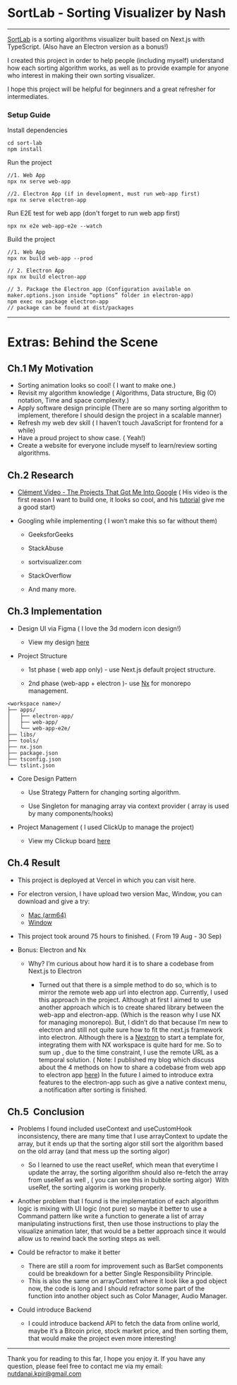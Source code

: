 # SortLab - Sorting Visualizer by Nash

---
<a href="https://sortlab.vercel.app/" target="_blank">SortLab</a> is a sorting algorithms visualizer built based on Next.js with TypeScript. (Also have an Electron version as a bonus!)

I created this project in order to help people (including myself) understand how each sorting algorithm works, as well as to provide example for anyone who interest in making their own sorting visualizer.

I hope this project will be helpful for beginners and a great refresher for intermediates.

### Setup Guide

Install dependencies

```
cd sort-lab
npm install
```

Run the project

```
//1. Web App
npx nx serve web-app

//2. Electron App (if in development, must run web-app first)
npx nx serve electron-app
```

Run E2E test for web app (don't forget to run web app first)

```
npx nx e2e web-app-e2e --watch
```

Build the project

```
//1. Web App
npx nx build web-app --prod

// 2. Electron App
npx nx build electron-app

// 3. Package the Electron app (Configuration available on maker.options.json inside “options” folder in electron-app)
npm exec nx package electron-app
// package can be found at dist/packages
```

---

# Extras: Behind the Scene 

## Ch.1 My Motivation 

- Sorting animation looks so cool! ( I want to make one.)
- Revisit my algorithm knowledge ( Algorithms, Data structure, Big (O) notation, Time and space complexity.)
- Apply software design principle (There are so many sorting algorithm to implement, therefore I should design the project in a scalable manner)
- Refresh my web dev skill ( I haven’t touch JavaScript for frontend for a while)
- Have a proud project to show case. ( Yeah!)
- Create a website for everyone include myself to learn/review sorting algorithms.

## Ch.2 Research

- [Clément Video - The Projects That Got Me Into Google](https://youtu.be/n4t_-NjY_Sg?t=519 "https://youtu.be/n4t_-NjY_Sg?t=519") ( His video is the first reason I want to build one, it looks so cool, and his [tutorial](https://www.youtube.com/watch?v=pFXYym4Wbkc) give me a good start)
- Googling while implementing ( I won’t make this so far without them)

  - GeeksforGeeks

  - StackAbuse
  - sortvisualizer.com

  - StackOverflow
  - And many more.

## Ch.3 Implementation

- Design UI via Figma ( I love the 3d modern icon design!)

  - View my design [here](https://www.figma.com/file/537GzOKmDzNgRW4XdgSS7H/Project-01---Sorting-Visualizer?node-id=0%3A1)

- Project Structure

  - 1st phase ( web app only) - use Next.js default project structure.

  - 2nd phase (web-app + electron )- use [Nx](https://nx.dev/) for monorepo management.  


```
<workspace name>/
├── apps/
│   ├── electron-app/
│   ├── web-app/
│   └── web-app-e2e/
├── libs/
├── tools/
├── nx.json
├── package.json
├── tsconfig.json
└── tslint.json
```

- Core Design Pattern

  - Use Strategy Pattern for changing sorting algorithm.  

  - Use Singleton for managing array via context provider ( array is used by many components/hooks)  


- Project Management ( I used ClickUp to manage the project)

  - View my Clickup board [here](https://sharing.clickup.com/36800995/b/h/6-198892556-2/2c944e8c276694b)

## Ch.4 Result

- This project is deployed at Vercel in which you can visit here.
- For electron version, I have upload two version Mac, Window, you can download and give a try:

  - [Mac (arm64)](https://drive.google.com/file/d/1hwBdi1g7PjOg0BzQPS5MZQXEICXnDSUL/view?usp=sharing)
  - [Window](https://drive.google.com/file/d/1oQnVjxZu5_3qdSLpGZOJc_Vc_0wqHNWp/view?usp=sharing "https://drive.google.com/file/d/1oQnVjxZu5_3qdSLpGZOJc_Vc_0wqHNWp/view?usp=sharing")

- This project took around 75 hours to finished. ( From 19 Aug - 30 Sep)

- Bonus: Electron and Nx

  - Why? I’m curious about how hard it is to share a codebase from Next.js to Electron

    - Turned out that there is a simple method to do so, which is to mirror the remote web app url into electron app. Currently, I used this approach in the project. Although at first I aimed to use another approach which is to create shared library between the web-app and electron-app. (Which is the reason why I use NX for managing monorepo). But, I didn’t do that because I’m new to electron and still not quite sure how to fit the next.js framework into electron. Although there is a [Nextron](https://github.com/saltyshiomix/nextron) to start a template for, integrating them with NX workspace is quite hard for me. So to sum up , due to the time constraint, I use the remote URL as a temporal solution. ( Note: I published my blog which discuss about the 4 methods on how to share a codebase from web app to electron app [here](https://medium.com/@nutdanai.kpjr/sharing-code-between-web-electron-apps-summary-1d9e417ee83d)) In the future I aimed to introduce extra features to the electron-app such as give a native context menu, a notification after sorting is finished. 

## Ch.5  Conclusion

- Problems I found included useContext and useCustomHook inconsistency, there are many time that I use arrayContext to update the array, but it ends up that the sorting algor still sort the algorithm based on the old array (and that mess up the sorting algor)

  - So I learned to use the react useRef, which mean that everytime I update the array, the sorting algorithm should also re-fetch the array from useRef as well , ( you can see this in bubble sorting algor)  With useRef, the sorting algorim is working properly.

- Another problem that I found is the implementation of each algorithm logic is mixing with UI logic (not pure) so maybe it better to use a Command pattern like write a function to generate a list of array manipulating instructions first,  then use those instructions to play the visualize animation later, that would be a better approach since it would allow us to rewind back the sorting steps as well.

- Could be refractor to make it better

  - There are still a room for improvement such as BarSet components could be breakdown for a better Single Responsibility Principle.
  - This is also the same on arrayContext where it look like a god object now, the code is long and I should refractor some part of the function into another object such as Color Manager, Audio Manager.

- Could introduce Backend

  - I could introduce backend API to fetch the data from online world, maybe it’s a Bitcoin price, stock market price, and then sorting them, that would make the project even more interesting!

---

Thank you for reading to this far, I hope you enjoy it. If you have any question, please feel free to contact me via my email: nutdanai.kpjr@gmail.com
